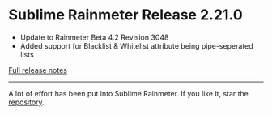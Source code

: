 # Sublime Rainmeter Release 2.21.0

* Update to Rainmeter Beta 4.2 Revision 3048
* Added support for Blacklist & Whitelist attribute being pipe-seperated lists

[Full release notes](https://github.com/thatsIch/sublime-rainmeter/releases/tag/2.21.0)

---

A lot of effort has been put into Sublime Rainmeter. If you like it, star the [repository](https://github.com/thatsIch/sublime-rainmeter).
